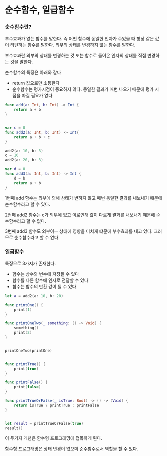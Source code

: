 # 순수함수, 일급함수

### 순수함수란?

부수효과가 없는 함수를 말한다. 즉 어떤 함수에 동일한 인자가 주었을 때 항상 같은 값이 리턴하는 함수를 말한다. 외부의 상태를 변경하지 않는 함수를 말한다.

부수효과란 외부의 상태를 변경하는 것 또는 함수로 들어온 인자의 상태를 직접 변경하는 것을 말한다.

순수함수의 특징은 아래와 같다
- return 값으로만 소통한다
- 순수함수는 평가시점이 중요하지 않다. 동일한 결과가 매번 나오기 때문에 평가 시점을 따질 필요가 없다



```swift
func add(a: Int, b: Int) -> Int {
    return a + b
}


var c = 0
func add2(a: Int, b: Int) -> Int{
    return a + b + c
}

add2(a: 10, b: 3)
c = 10
add2(a: 20, b: 3)

var d = 0
func add3(a: Int, b: Int) -> Int {
    d = b
    return a + b
}

```

1번째 add 함수는 외부에 의해 상태가 변하지 않고 매번 동일한 결과를 내보내기 떄문에 순수함수라고 할 수 있다.

2번째 add2 함수는 c가 외부에 있고 이로인해 값이 다르게 결과를 내보내기 떄문에 순수함수라고 할 수 없다.

3번째 add3 함수도 외부이ㅡ 상태에 영향을 미치게 떄문에 부수효과를 내고 있다. 그러므로 순수함수라고 할 수 없다


### 일급함수

특징으로 3가지가 존재한다.

- 함수는 상수와 변수에 저장될 수 있다
- 함수를 다른 함수에 인자로 전달할 수 있다
- 함수는 함수의 반환 값이 될 수 있다

```swift
let a = add2(a: 10, b: 20)

func printOne() {
    print(1)
}

func printOneTwo(_ something: () -> Void) {
    something()
    print(2)
}


printOneTwo(printOne)


func printTrue() {
    print(true)
}

func printFalse() {
    print(false)
}

func printTrueOrFalse(_ isTrue: Bool) -> () -> (Void) {
    return isTrue ? printTrue : printFalse
}


let result = printTrueOrFalse(true)
result()

```

이 두가지 개념은 함수형 프로그래밍에 접목하게 된다.

함수형 프로그래밍은 상태 변경이 없으며 순수함수로서 역할을 할 수 있다.


